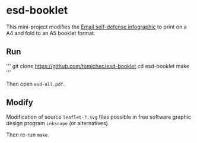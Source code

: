 # esd-booklet

This mini-project modifies the [Email self-defense infographic](https://emailselfdefense.fsf.org/cs/infographic.html) to print on a A4 and fold to an A5 booklet format.

## Run

'''
git clone https://github.com/tomichec/esd-booklet
cd esd-booklet
make
'''

Then open `esd-all.pdf`.

## Modify

Modification of source `leaflet-?.svg` files possible in free software graphic design program `inkscape` (or alternatives).

Then re-run `make`.


